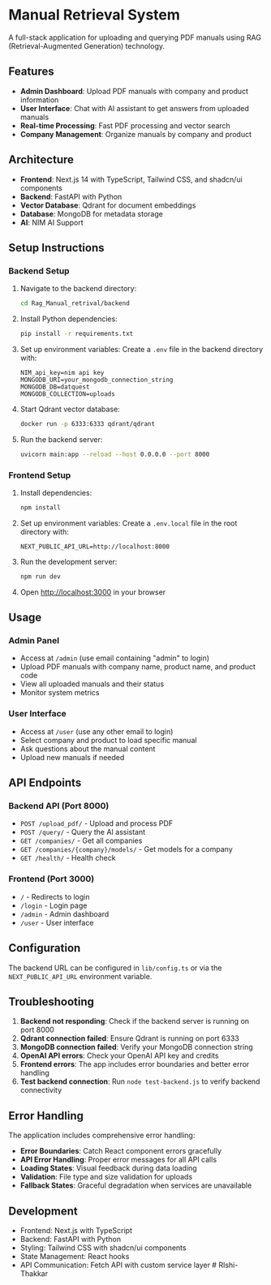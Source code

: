 # Manual Retrieval System

A full-stack application for uploading and querying PDF manuals using RAG (Retrieval-Augmented Generation) technology.

## Features

- **Admin Dashboard**: Upload PDF manuals with company and product information
- **User Interface**: Chat with AI assistant to get answers from uploaded manuals
- **Real-time Processing**: Fast PDF processing and vector search
- **Company Management**: Organize manuals by company and product

## Architecture

- **Frontend**: Next.js 14 with TypeScript, Tailwind CSS, and shadcn/ui components
- **Backend**: FastAPI with Python
- **Vector Database**: Qdrant for document embeddings
- **Database**: MongoDB for metadata storage
- **AI**: NIM AI Support

## Setup Instructions

### Backend Setup

1. Navigate to the backend directory:
   ```bash
   cd Rag_Manual_retrival/backend
   ```

2. Install Python dependencies:
   ```bash
   pip install -r requirements.txt
   ```

3. Set up environment variables:
   Create a `.env` file in the backend directory with:
   ```
   NIM_api_key=nim api key
   MONGODB_URI=your_mongodb_connection_string
   MONGODB_DB=datquest
   MONGODB_COLLECTION=uploads
   ```

4. Start Qdrant vector database:
   ```bash
   docker run -p 6333:6333 qdrant/qdrant
   ```

5. Run the backend server:
   ```bash
   uvicorn main:app --reload --host 0.0.0.0 --port 8000
   ```

### Frontend Setup

1. Install dependencies:
   ```bash
   npm install
   ```

2. Set up environment variables:
   Create a `.env.local` file in the root directory with:
   ```
   NEXT_PUBLIC_API_URL=http://localhost:8000
   ```

3. Run the development server:
   ```bash
   npm run dev
   ```

4. Open [http://localhost:3000](http://localhost:3000) in your browser

## Usage

### Admin Panel
- Access at `/admin` (use email containing "admin" to login)
- Upload PDF manuals with company name, product name, and product code
- View all uploaded manuals and their status
- Monitor system metrics

### User Interface
- Access at `/user` (use any other email to login)
- Select company and product to load specific manual
- Ask questions about the manual content
- Upload new manuals if needed

## API Endpoints

### Backend API (Port 8000)
- `POST /upload_pdf/` - Upload and process PDF
- `POST /query/` - Query the AI assistant
- `GET /companies/` - Get all companies
- `GET /companies/{company}/models/` - Get models for a company
- `GET /health/` - Health check

### Frontend (Port 3000)
- `/` - Redirects to login
- `/login` - Login page
- `/admin` - Admin dashboard
- `/user` - User interface

## Configuration

The backend URL can be configured in `lib/config.ts` or via the `NEXT_PUBLIC_API_URL` environment variable.

## Troubleshooting

1. **Backend not responding**: Check if the backend server is running on port 8000
2. **Qdrant connection failed**: Ensure Qdrant is running on port 6333
3. **MongoDB connection failed**: Verify your MongoDB connection string
4. **OpenAI API errors**: Check your OpenAI API key and credits
5. **Frontend errors**: The app includes error boundaries and better error handling
6. **Test backend connection**: Run `node test-backend.js` to verify backend connectivity

## Error Handling

The application includes comprehensive error handling:
- **Error Boundaries**: Catch React component errors gracefully
- **API Error Handling**: Proper error messages for all API calls
- **Loading States**: Visual feedback during data loading
- **Validation**: File type and size validation for uploads
- **Fallback States**: Graceful degradation when services are unavailable

## Development

- Frontend: Next.js with TypeScript
- Backend: FastAPI with Python
- Styling: Tailwind CSS with shadcn/ui components
- State Management: React hooks
- API Communication: Fetch API with custom service layer
#   R I s h i - T h a k k a r  
 
